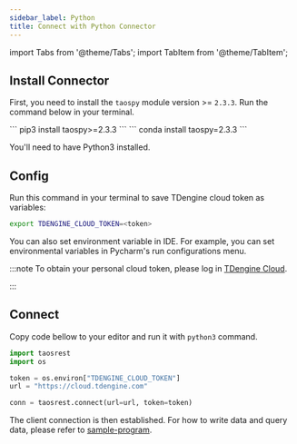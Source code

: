 ```yaml
---
sidebar_label: Python
title: Connect with Python Connector
---
```


import Tabs from '@theme/Tabs';
import TabItem from '@theme/TabItem';

## Install Connector

First, you need to install the `taospy` module version >= `2.3.3`. Run the command below in your terminal.

<Tabs>
<TabItem value="pip" label="pip">
```
pip3 install taospy>=2.3.3
```
</TabItem>
<TabItem value="conda" label="Anaconda">
```
conda install taospy=2.3.3
```
</TabItem>
</Tabs>


You'll need to have Python3 installed.

## Config

Run this command in your terminal to save TDengine cloud token as variables:

```bash
export TDENGINE_CLOUD_TOKEN=<token>
```

You can also set environment variable in IDE. For example, you can set environmental variables in Pycharm's run configurations menu.


<!-- exclude -->
:::note
To obtain your personal cloud token, please log in [TDengine Cloud](https://cloud.tdengine.com).

:::
<!-- exclude-end -->

## Connect

Copy code bellow to your editor and run it with `python3` command.

```python
import taosrest
import os

token = os.environ["TDENGINE_CLOUD_TOKEN"]
url = "https://cloud.tdengine.com"

conn = taosrest.connect(url=url, token=token)
```

The client connection is then established. For how to write data and query data, please refer to [sample-program](https://docs.tdengine.com/cloud/connector/python/#sample-program).
